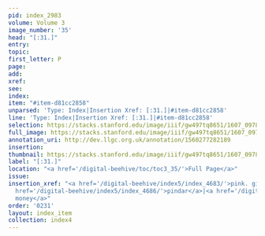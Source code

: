 ```yaml
---
pid: index_2983
volume: Volume 3
image_number: '35'
head: "[:31.]"
entry:
topic:
first_letter: P
page:
add:
xref:
see:
index:
item: "#item-d81cc2858"
unparsed: 'Type: Index|Insertion Xref: [:31.]|#item-d81cc2858'
line: 'Type: Index|Insertion Xref: [:31.]|#item-d81cc2858'
selection: https://stacks.stanford.edu/image/iiif/gw497tq8651/1607_0978/2093,1724,217,196/full/0/default.jpg
full_image: https://stacks.stanford.edu/image/iiif/gw497tq8651/1607_0978/full/full/0/default.jpg
annotation_uri: http://dev.llgc.org.uk/annotation/1560277282189
insertion:
thumbnail: https://stacks.stanford.edu/image/iiif/gw497tq8651/1607_0978/2093,1724,217,196/150,/0/default.jpg
label: "[:31.]"
location: "<a href='/digital-beehive/toc/toc3_35/'>Full Page</a>"
issue:
insertion_xref: "<a href='/digital-beehive/index5/index_4683/'>pink. gillifl.</a>|<a
  href='/digital-beehive/index5/index_4686/'>pindar</a>|<a href='/digital-beehive/index5/index_4687/'>pin
  money</a>"
order: '0231'
layout: index_item
collection: index4
---
```


